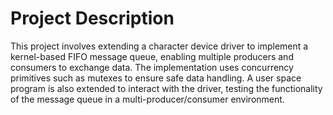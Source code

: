 # Project Description
This project involves extending a character device driver to implement a kernel-based FIFO message queue, enabling multiple producers and consumers to exchange data. The implementation uses concurrency primitives such as mutexes to ensure safe data handling. A user space program is also extended to interact with the driver, testing the functionality of the message queue in a multi-producer/consumer environment.
